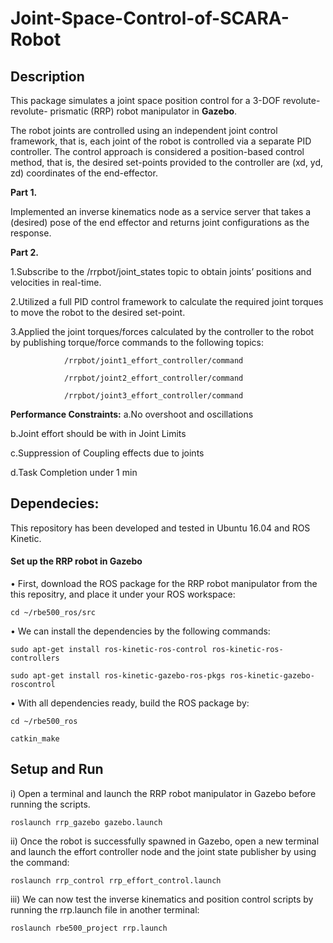 # Joint-Space-Control-of-SCARA-Robot







## Description
This package simulates a joint space position control for a 3-DOF revolute-revolute- prismatic (RRP) robot manipulator in **Gazebo**.

The robot joints are controlled using an independent joint control framework, that is, each joint of the robot is controlled via a separate PID controller.
The control approach is considered a position-based control method, that is, the desired set-points provided to the controller are (xd, yd, zd) coordinates of the end-effector.

**Part 1.** 

Implemented an inverse kinematics node as a service server that takes a (desired) pose of the end effector and returns joint configurations as the response.

**Part 2.**

1.Subscribe to the /rrpbot/joint_states topic to obtain joints’ positions and velocities in real-time.

2.Utilized a full PID control framework to calculate the required joint torques to move the robot to the desired set-point.

3.Applied the joint torques/forces calculated by the controller to the robot by publishing torque/force commands to the following topics:

                /rrpbot/joint1_effort_controller/command
                
                /rrpbot/joint2_effort_controller/command
                
                /rrpbot/joint3_effort_controller/command
                
**Performance Constraints:**
a.No overshoot and oscillations

b.Joint effort should be with in Joint Limits

c.Suppression of Coupling effects due to joints

d.Task Completion under 1 min

## Dependecies:
This repository has been developed and tested in Ubuntu 16.04 and ROS Kinetic.

#### Set up the RRP robot in Gazebo

• First, download the ROS package for the RRP robot manipulator from the this repositry, and place it under your ROS workspace:

`cd ~/rbe500_ros/src`

• We can install the dependencies by the following commands:

`sudo apt-get install ros-kinetic-ros-control ros-kinetic-ros-controllers`

`sudo apt-get install ros-kinetic-gazebo-ros-pkgs ros-kinetic-gazebo-roscontrol`

• With all dependencies ready, build the ROS package by:

`cd ~/rbe500_ros`

`catkin_make`


## Setup and Run
i) Open a terminal and launch the RRP robot manipulator in Gazebo before running the scripts.

  `roslaunch rrp_gazebo gazebo.launch`
  
ii) Once the robot is successfully spawned in Gazebo, open a new terminal and launch the effort controller node and the joint state publisher by using the command:

  `roslaunch rrp_control rrp_effort_control.launch`
  
iii) We can now test the inverse kinematics and position control scripts by running the rrp.launch file in another terminal:

  `roslaunch rbe500_project rrp.launch`






